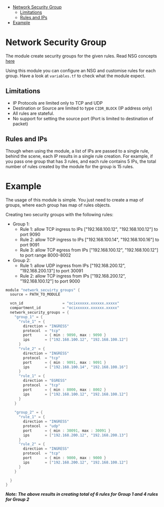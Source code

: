 - [Network Security Group](#network-security-group)
  - [Limitations](#limitations)
  - [Rules and IPs](#rules-and-ips)
- [Example](#example)

# Network Security Group
The module create security groups for the given rules. Read NSG concepts [here](https://docs.oracle.com/en-us/iaas/Content/Network/Concepts/networksecuritygroups.htm)

Using this module you can configure an NSG and customise rules for each group. Have a look at `variables.tf` to check what the module expect.

## Limitations
* IP Protocols are limited only to TCP and UDP
* Destination or Source are limited to type `CIDR_BLOCK` (IP address only)
* All rules are stateful.
* No support for setting the source port (Port is limited to destination of packet)

## Rules and IPs
Though when using the module, a list of IPs are passed to a single rule, behind the scene, each IP results in a single rule creation. For example,
if you pass one group that has 3 rules, and each rule contains 5 IPs, the total number of rules created by the module for the group is 15 rules.

# Example
The usage of this module is simple. You just need to create a map of groups, where each group has map of rules objects.

Creating two security groups with the following rules:
* Group 1:
  * Rule 1: allow TCP ingress to IPs ["192.168.100.12", "192.168.100.12"] to port 9090
  * Rule 2: allow TCP ingress to IPs ["192.168.100.14", "192.168.100.16"] to port 9091
  * Rule 3: allow TCP egress from IPs ["192.168.100.12", "192.168.100.12"] to port range 8000-8002
* Group 2:
  * Rule 1: allow UDP ingress from IPs ["192.168.200.12", "192.168.200.13"] to port 30091
  * Rule 2: allow TCP ingress from IPs ["192.168.200.12", "192.168.100.12"] to port 9000

```h
module "network_secuirty_groups" {
  source = PATH_TO_MODULE

  vcn_id                  = "ocixxxxxx.xxxxxx.xxxxx"
  compartment_id          = "ocixxxxxx.xxxxxx.xxxxx"
  network_security_groups = {
    "group_1" = {
      "rule_1" = {
        direction = "INGRESS"
        protocol  = "tcp"
        port      = { min : 9090, max : 9090 }
        ips       = ["192.168.100.12", "192.168.100.12"]
      }
      "rule_2" = {
        direction = "INGRESS"
        protocol  = "tcp"
        port      = { min : 9091, max : 9091 }
        ips       = ["192.168.100.14", "192.168.100.16"]
      }
      "rule_1" = {
        direction = "EGRESS"
        protocol  = "tcp"
        port      = { min : 8000, max : 8002 }
        ips       = ["192.168.100.12", "192.168.100.12"]
      }
    }
    
    "group_2" = {
      "rule_1" = {
        direction = "INGRESS"
        protocol  = "udp"
        port      = { min : 30091, max : 30091 }
        ips       = ["192.168.200.12", "192.168.200.13"]
      }
      "rule_2" = {
        direction = "INGRESS"
        protocol  = "tcp"
        port      = { min : 9000, max : 9000 }
        ips       = ["192.168.200.12", "192.168.100.12"]
      }
    }

  }
}    
```

***Note: The above results in creating total of 6 rules for Group 1 and 4 rules for Group 2***